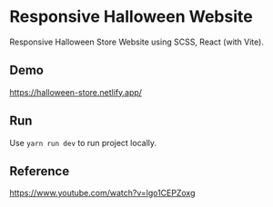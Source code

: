 # Responsive Halloween Website

Responsive Halloween Store Website using SCSS, React (with Vite).

## Demo

https://halloween-store.netlify.app/

## Run

Use `yarn run dev` to run project locally.

## Reference

https://www.youtube.com/watch?v=lgo1CEPZoxg
